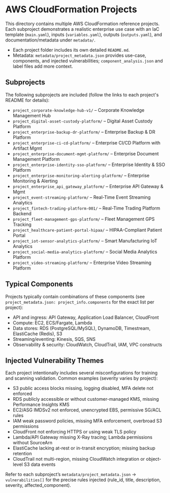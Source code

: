 # AWS CloudFormation Projects

This directory contains multiple AWS CloudFormation reference projects. Each subproject demonstrates a realistic enterprise use case with an IaC template (`main.yaml`), inputs (`variables.yaml`), outputs (`outputs.yaml`), and documentation/metadata under `metadata/`.

- Each project folder includes its own detailed `README.md`.
- Metadata: `metadata/project_metadata.json` provides use-case, components, and injected vulnerabilities; `component_analysis.json` and label files add more context.

## Subprojects

The following subprojects are included (follow the links to each project's README for details):

- `project_corporate-knowledge-hub-v1/` – Corporate Knowledge Management Hub
- `project_digital-asset-custody-platform/` – Digital Asset Custody Platform
- `project_enterprise-backup-dr-platform/` – Enterprise Backup & DR Platform
- `project_enterprise-ci-cd-platform/` – Enterprise CI/CD Platform with Artifact Mgmt
- `project_enterprise-document-mgmt-platform/` – Enterprise Document Management Platform
- `project_enterprise-identity-sso-platform/` – Enterprise Identity & SSO Platform
- `project_enterprise-monitoring-alerting-platform/` – Enterprise Monitoring & Alerting
- `project_enterprise_api_gateway_platform/` – Enterprise API Gateway & Mgmt
- `project_event-streaming-platform/` – Real-Time Event Streaming Analytics
- `project_fintech-trading-platform-001/` – Real-Time Trading Platform Backend
- `project_fleet-management-gps-platform/` – Fleet Management GPS Tracking
- `project_healthcare-patient-portal-hipaa/` – HIPAA-Compliant Patient Portal
- `project_iot-sensor-analytics-platform/` – Smart Manufacturing IoT Analytics
- `project_social-media-analytics-platform/` – Social Media Analytics Platform
- `project_video-streaming-platform/` – Enterprise Video Streaming Platform

## Typical Components

Projects typically contain combinations of these components (see `project_metadata.json: project_info.components` for the exact list per project):

- API and ingress: API Gateway, Application Load Balancer, CloudFront
- Compute: EC2, ECS/Fargate, Lambda
- Data stores: RDS (PostgreSQL/MySQL), DynamoDB, Timestream, ElastiCache (Redis), S3
- Streaming/eventing: Kinesis, SQS, SNS
- Observability & security: CloudWatch, CloudTrail, IAM, VPC constructs

## Injected Vulnerability Themes

Each project intentionally includes several misconfigurations for training and scanning validation. Common examples (severity varies by project):

- S3 public access blocks missing, logging disabled, MFA delete not enforced
- RDS publicly accessible or without customer-managed KMS, missing Performance Insights KMS
- EC2/ASG IMDSv2 not enforced, unencrypted EBS, permissive SG/ACL rules
- IAM weak password policies, missing MFA enforcement, overbroad S3 permissions
- CloudFront not enforcing HTTPS or using weak TLS policy
- Lambda/API Gateway missing X-Ray tracing; Lambda permissions without SourceArn
- ElastiCache lacking at-rest or in-transit encryption; missing backup retention
- CloudTrail not multi-region, missing CloudWatch integration or object-level S3 data events

Refer to each subproject’s `metadata/project_metadata.json` → `vulnerabilities[]` for the precise rules injected (rule_id, title, description, severity, affected_component).
